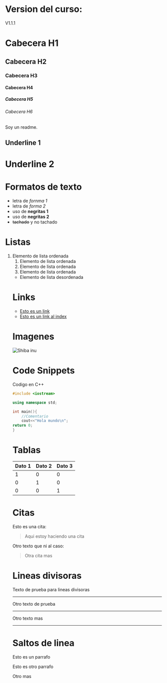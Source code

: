 # Version del curso:
V1.1.1

# Cabecera H1 
## Cabecera H2
### Cabecera H3
#### Cabecera H4
##### Cabecera H5
###### Cabecera H6

Soy un readme.

Underline 1
-------------

Underline 2
============


# Formatos de texto 
- letra de *fornma 1*
- letra de _forma 2_
- uso de **negritas 1**
- uso de __negritas 2__
- ~~tachado~~ y no tachado

# Listas
1. Elemento de lista ordenada <ol>
1. Elemento de lista ordenada
1. Elemento de lista ordenada
1. Elemento de lista ordenada
- Elemento de lista desordenada

# Links
- [Esto es un link](https://google.com)
- [Esto es un link al index](index.html)

# Imagenes 
![Shiba inu](https://upload.wikimedia.org/wikipedia/commons/thumb/5/58/Shiba_inu_taiki.jpg/220px-Shiba_inu_taiki.jpg)

# Code Snippets 
Codigo en C++
```C++
#include <iostream>

using namespace std;

int main(){
    //Comentario
    cout<<"Hola mundo\n";
return 0;
}
```
# Tablas
| Dato 1 | Dato 2 | Dato 3 |
|--------|--------|--------|
| 1 | 0 | 0 |
| 0 | 1 | 0 |
| 0 | 0 | 1 |

# Citas

Esto es una cita:
> Aqui estoy haciendo una cita

Otro texto que ni al caso:
> Otra cita mas 

# Lineas divisoras 
Texto de prueba para lineas divisoras 

---

Otro texto de prueba

***

Otro texto mas 

___

# Saltos de linea
Esto es un parrafo

Esto es otro parrafo

Otro mas 